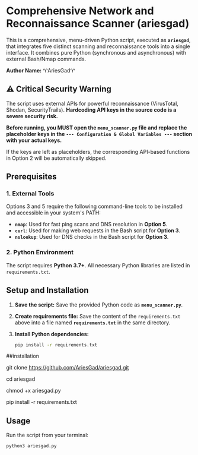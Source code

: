 # Comprehensive Network and Reconnaissance Scanner (ariesgad)

This is a comprehensive, menu-driven Python script, executed as **`ariesgad`**, that integrates five distinct scanning and reconnaissance tools into a single interface. It combines pure Python (synchronous and asynchronous) with external Bash/Nmap commands.

**Author Name:** ♈️AriesGad♈️

## ⚠️ Critical Security Warning

The script uses external APIs for powerful reconnaissance (VirusTotal, Shodan, SecurityTrails). **Hardcoding API keys in the source code is a severe security risk.**

**Before running, you MUST open the `menu_scanner.py` file and replace the placeholder keys in the `--- Configuration & Global Variables ---` section with your actual keys.**

If the keys are left as placeholders, the corresponding API-based functions in Option 2 will be automatically skipped.

## Prerequisites

### 1. External Tools
Options 3 and 5 require the following command-line tools to be installed and accessible in your system's PATH:

* **`nmap`**: Used for fast ping scans and DNS resolution in **Option 5**.
* **`curl`**: Used for making web requests in the Bash script for **Option 3**.
* **`nslookup`**: Used for DNS checks in the Bash script for **Option 3**.

### 2. Python Environment
The script requires **Python 3.7+**. All necessary Python libraries are listed in `requirements.txt`.

## Setup and Installation

1.  **Save the script:** Save the provided Python code as **`menu_scanner.py`**.

2.  **Create requirements file:** Save the content of the `requirements.txt` above into a file named **`requirements.txt`** in the same directory.

3.  **Install Python dependencies:**
    ```bash
    pip install -r requirements.txt

    
##installation

git clone https://github.com/AriesGad/ariesgad.git

cd ariesgad

chmod +x ariesgad.py

pip install -r requirements.txt

## Usage

Run the script from your terminal:

```bash
python3 ariesgad.py
